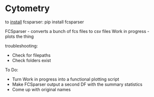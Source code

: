 # Cytometry

to [install](https://github.com/eyurtsev/fcsparser) fcsparser:  pip install fcsparser

FCSparser - converts a bunch of fcs files to csv files
Work in progress - plots the thing

troubleshooting:
- Check for filepaths
- Check folders exist

To Do:
- Turn Work in progress into a functional plotting script 
- Make FCSparser output a second DF with the summary statistics
- Come up with original names

